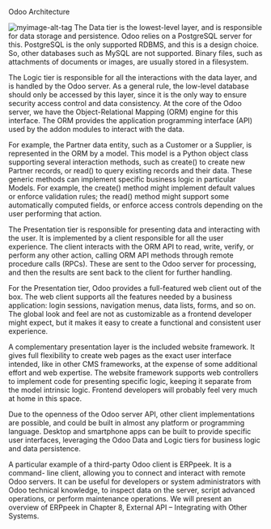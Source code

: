 Odoo Architecture

![myimage-alt-tag](https://learning.oreilly.com/library/view/odoo-11-development/9781788477796/assets/165d51fe-b572-411f-94a3-3a4ebcec15fa.png)
The Data tier is the lowest-level layer, and is responsible for data storage and persistence. Odoo relies on a PostgreSQL server for this. PostgreSQL is the only supported RDBMS, and this is a design choice. So, other databases such as MySQL are not supported. Binary files, such as attachments of documents or images, are usually stored in a filesystem.

The Logic tier is responsible for all the interactions with the data layer, and is handled by the Odoo server. As a general rule, the low-level database should only be accessed by this layer, since it is the only way to ensure security access control and data consistency. At the core of the Odoo server, we have the Object-Relational Mapping (ORM) engine for this interface. The ORM provides the application programming interface (API) used by the addon modules to interact with the data.

For example, the Partner data entity, such as a Customer or a Supplier, is represented in the ORM by a model. This model is a Python object class supporting several interaction methods, such as create() to create new Partner records, or read() to query existing records and their data. These generic methods can implement specific business logic in particular Models. For example,  the create() method might implement default values or enforce validation rules; the read() method might support some automatically computed fields, or enforce access controls depending on the user performing that action.

The Presentation tier is responsible for presenting data and interacting with the user. It is implemented by a client responsible for all the user experience. The client interacts with the ORM API to read, write, verify, or perform any other action, calling ORM API methods through remote procedure calls (RPCs). These are sent to the Odoo server for processing, and then the results are sent back to the client for further handling.

For the Presentation tier, Odoo provides a full-featured web client out of the box. The web client supports all the features needed by a business application: login sessions, navigation menus,  data lists, forms, and so on. The global look and feel are not as customizable as a frontend developer might expect, but it makes it easy to create a functional and consistent user experience.

A complementary presentation layer is the included website framework. It gives full flexibility to create web pages as the exact user interface intended, like in other CMS frameworks, at the expense of some additional effort and web expertise. The website framework supports web controllers to implement code for presenting specific logic, keeping it separate from the model intrinsic logic. Frontend developers will probably feel very much at home in this space.

Due to the openness of the Odoo server API, other client implementations are possible, and could be built in almost any platform or programming language. Desktop and smartphone apps can be built to provide specific user interfaces, leveraging the Odoo Data and Logic tiers for business logic and data persistence.

A particular example of a third-party Odoo client is ERPpeek. It is a command- line client, allowing you to connect and interact with remote Odoo servers. It can be useful for developers or system administrators with Odoo technical knowledge, to inspect data on the server, script advanced operations, or perform maintenance operations. We will present an overview of ERPpeek in Chapter 8, External API – Integrating with Other Systems.

